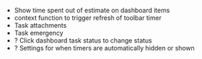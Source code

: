 - Show time spent out of estimate on dashboard items
- context function to trigger refresh of toolbar timer
- Task attachments
- Task emergency
- ? Click dashboard task status to change status
- ? Settings for when timers are automatically hidden or shown
